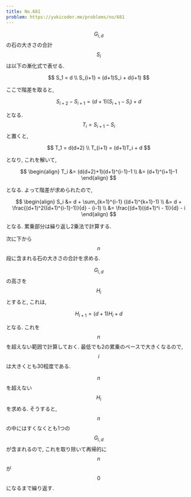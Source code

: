 ```yaml
---
title: No.681
problem: https://yukicoder.me/problems/no/681
---
```

$$ G_{i,d} $$ の石の大きさの合計 $$ S_i $$ は以下の漸化式で表せる.

$$
S_1 = d \\
S_{i+1} = (d+1)S_i + d(i+1)
$$

ここで階差を取ると,

$$
S_{i+2}-S_{i+1} = (d+1)(S_{i+1}-S_i) + d
$$

となる. $$ T_i = S_{i+1}-S_i $$ と置くと,

$$
T_1 = d(d+2) \\
T_{i+1} = (d+1)T_i + d
$$

となり, これを解いて,

$$
\begin{align}
T_i &= (d(d+2)+1)(d+1)^{i-1}-1 \\
    &= (d+1)^{i+1}-1
\end{align}
$$

となる. よって階差が求められたので,

$$
\begin{align}
S_i &= d + \sum_{k=1}^{i-1} ((d+1)^{k+1}-1) \\
    &= d + \frac{(d+1)^2((d+1)^{i-1}-1)}{d} - (i-1) \\
    &= \frac{(d+1)((d+1)^i - 1)}{d} - i
\end{align}
$$

となる. 累乗部分は繰り返し2乗法で計算する.

次に下から $$ n $$ 段に含まれる石の大きさの合計を求める.

$$ G_{i,d} $$ の高さを $$ H_i $$ とすると, これは,

$$
H_{i+1} = (d+1)H_i + d
$$

となる. これを $$ n $$ を超えない範囲で計算しておく. 最低でも2の累乗のペースで大きくなるので, $$ i $$ は大きくとも30程度である.

$$ n $$ を超えない $$ H_i $$ を求める. そうすると, $$ n $$ の中にはすくなくとも1つの $$ G_{i,d} $$ が含まれるので, これを取り除いて再帰的に $$ n $$ が $$ 0 $$ になるまで繰り返す.
